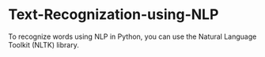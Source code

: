 # Text-Recognization-using-NLP
To recognize words using NLP in Python, you can use the Natural Language Toolkit (NLTK) library. 
